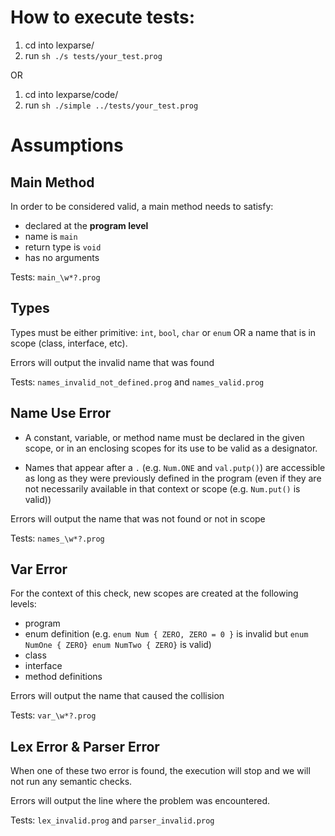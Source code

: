 # How to execute tests:

1. cd into lexparse/
2. run `sh ./s tests/your_test.prog`

OR

1. cd into lexparse/code/
2. run `sh ./simple ../tests/your_test.prog`

# Assumptions

## Main Method

In order to be considered valid, a main method needs to satisfy:
- declared at the **program level**
- name is `main`
- return type is `void`
- has no arguments

Tests: `main_\w*?.prog`

## Types

Types must be either primitive: `int`, `bool`, `char` or `enum`
OR a name that is in scope (class, interface, etc).

Errors will output the invalid name that was found

Tests: `names_invalid_not_defined.prog` and `names_valid.prog`

## Name Use Error

- A constant, variable, or method name must be declared in the given scope, or in an enclosing scopes for its use to be valid as a designator.

- Names that appear after a `.` (e.g. `Num.ONE` and `val.putp()`) are accessible as long as they were previously defined in the program (even if they are not necessarily available in that context or scope (e.g. `Num.put()` is valid))

Errors will output the name that was not found or not in scope

Tests: `names_\w*?.prog`

## Var Error

For the context of this check, new scopes are created at the following levels:
- program
- enum definition (e.g. `enum Num { ZERO, ZERO = 0 }` is invalid but `enum NumOne { ZERO} enum NumTwo { ZERO}` is valid)
- class
- interface
- method definitions

Errors will output the name that caused the collision

Tests: `var_\w*?.prog`

## Lex Error & Parser Error

When one of these two error is found, the execution will stop and we will not run any semantic checks. 

Errors will output the line where the problem was encountered.

Tests: `lex_invalid.prog` and `parser_invalid.prog`